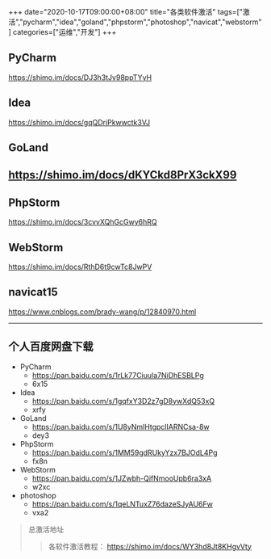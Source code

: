 +++
date="2020-10-17T09:00:00+08:00"
title="各类软件激活"
tags=["激活","pycharm","idea","goland","phpstorm","photoshop","navicat","webstorm"]
categories=["运维","开发"]
+++

## PyCharm

https://shimo.im/docs/DJ3h3tJv98ppTYyH 

## 	 Idea

https://shimo.im/docs/gqQDrjPkwwctk3VJ 

## GoLand

## https://shimo.im/docs/dKYCkd8PrX3ckX99 

## PhpStorm

https://shimo.im/docs/3cvvXQhGcGwy6hRQ     

## WebStorm

https://shimo.im/docs/RthD6t9cwTc8JwPV 

## navicat15

https://www.cnblogs.com/brady-wang/p/12840970.html

---
## 个人百度网盘下载
- PyCharm
    -  https://pan.baidu.com/s/1rLk77Ciuula7NiDhESBLPg 
    -  6x15
- Idea 
    - https://pan.baidu.com/s/1gqfxY3D2z7gD8ywXdQ53xQ
    - xrfy
- GoLand
    -  https://pan.baidu.com/s/1U8yNmlHtgpclIARNCsa-8w
    -  dey3
- PhpStorm
    - https://pan.baidu.com/s/1MM59gdRUkyYzx7BJOdL4Pg
    - fx8n
- WebStorm
    - https://pan.baidu.com/s/1JZwbh-QifNmooUpb6ra3xA 
    - w2xc
- photoshop
    - https://pan.baidu.com/s/1qeLNTuxZ76dazeSJyAU6Fw
    - vxa2

> 总激活地址
>
> > 各软件激活教程： https://shimo.im/docs/WY3hd8Jt8KHgvVty


